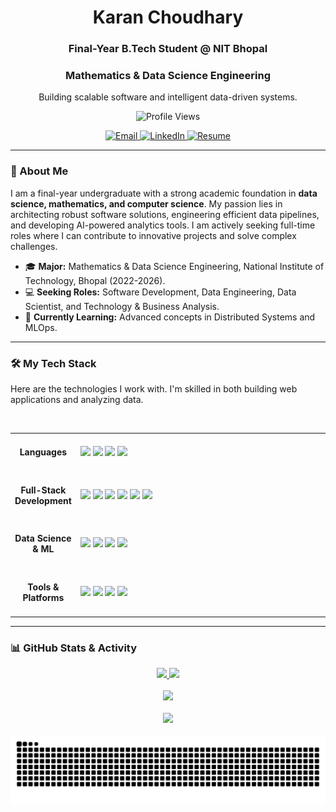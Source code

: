 <div align="center">

  <h1><b>Karan Choudhary</b></h1>
  <h3>Final-Year B.Tech Student @ NIT Bhopal</h3>
  <h3>Mathematics & Data Science Engineering</h3>
  <p>Building scalable software and intelligent data-driven systems.</p>

  <p>
    <img src="https://komarev.com/ghpvc/?username=Aisenh037&style=for-the-badge&color=blueviolet" alt="Profile Views"/>
  </p>
  
  <a href="mailto:aisenh037@gmail.com">
    <img src="https://img.shields.io/badge/Email-D14836?style=for-the-badge&logo=gmail&logoColor=white" alt="Email"/>
  </a>
  <a href="https://www.linkedin.com/in/karan-choudhary-8b62a6216/" target="_blank">
    <img src="https://img.shields.io/badge/LinkedIn-0A66C2?style=for-the-badge&logo=linkedin&logoColor=white" alt="LinkedIn"/>
  </a>
  <a href="#"> <img src="https://img.shields.io/badge/Resume-DA0000?style=for-the-badge&logo=acrobat&logoColor=white" alt="Resume"/>
  </a>
  
</div>

---

### **🚀 About Me**

I am a final-year undergraduate with a strong academic foundation in **data science, mathematics, and computer science**. My passion lies in architecting robust software solutions, engineering efficient data pipelines, and developing AI-powered analytics tools. I am actively seeking full-time roles where I can contribute to innovative projects and solve complex challenges.

- 🎓 **Major:** Mathematics & Data Science Engineering, National Institute of Technology, Bhopal (2022-2026).
- 💻 **Seeking Roles:** Software Development, Data Engineering, Data Scientist, and Technology & Business Analysis.
- 🌱 **Currently Learning:** Advanced concepts in Distributed Systems and MLOps.

---

### **🛠️ My Tech Stack**

Here are the technologies I work with. I'm skilled in both building web applications and analyzing data.

<br/>

<table width="100%">
  <tr>
    <td align="center" width="20%">
      <h4>Languages</h4>
    </td>
    <td width="80%">
      <a href="#"><img src="https://img.shields.io/badge/Python-3776AB?style=for-the-badge&logo=python&logoColor=white"></a>
      <a href="#"><img src="https://img.shields.io/badge/C++-00599C?style=for-the-badge&logo=c%2b%2b&logoColor=white"></a>
      <a href="#"><img src="https://img.shields.io/badge/JavaScript-ES6-F7DF1E?style=for-the-badge&logo=javascript&logoColor=black"></a>
      <a href="#"><img src="https://img.shields.io/badge/SQL-4479A1?style=for-the-badge&logo=postgresql&logoColor=white"></a>
    </td>
  </tr>
  <tr>
    <td align="center">
      <h4>Full-Stack Development</h4>
    </td>
    <td>
      <a href="#"><img src="https://img.shields.io/badge/React-20232A?style=for-the-badge&logo=react&logoColor=61DAFB"></a>
      <a href="#"><img src="https://img.shields.io/badge/Node.js-339933?style=for-the-badge&logo=nodedotjs&logoColor=white"></a>
      <a href="#"><img src="https://img.shields.io/badge/Express.js-000000?style=for-the-badge&logo=express&logoColor=white"></a>
      <a href="#"><img src="https://img.shields.io/badge/MongoDB-4EA94B?style=for-the-badge&logo=mongodb&logoColor=white"></a>
      <a href="#"><img src="https://img.shields.io/badge/HTML5-E34F26?style=for-the-badge&logo=html5&logoColor=white"></a>
      <a href="#"><img src="https://img.shields.io/badge/CSS3-1572B6?style=for-the-badge&logo=css3&logoColor=white"></a>
    </td>
  </tr>
  <tr>
    <td align="center">
      <h4>Data Science & ML</h4>
    </td>
    <td>
      <a href="#"><img src="https://img.shields.io/badge/NumPy-013243?style=for-the-badge&logo=numpy&logoColor=white"></a>
      <a href="#"><img src="https://img.shields.io/badge/Pandas-150458?style=for-the-badge&logo=pandas&logoColor=white"></a>
      <a href="#"><img src="https://img.shields.io/badge/Scikit--Learn-F7931E?style=for-the-badge&logo=scikit-learn&logoColor=white"></a>
      <a href="#"><img src="https://img.shields.io/badge/Jupyter-F37626?style=for-the-badge&logo=jupyter&logoColor=white"></a>
    </td>
  </tr>
  <tr>
    <td align="center">
      <h4>Tools & Platforms</h4>
    </td>
    <td>
      <a href="#"><img src="https://img.shields.io/badge/Git-F05032?style=for-the-badge&logo=git&logoColor=white"></a>
      <a href="#"><img src="https://img.shields.io/badge/GitHub-181717?style=for-the-badge&logo=github&logoColor=white"></a>
      <a href="#"><img src="https://img.shields.io/badge/Postman-FF6C37?style=for-the-badge&logo=postman&logoColor=white"></a>
      <a href="#"><img src="https://img.shields.io/badge/VS_Code-007ACC?style=for-the-badge&logo=visual-studio-code&logoColor=white"></a>
    </td>
  </tr>
</table>

---

### **📊 GitHub Stats & Activity**

<div align="center">

<a href="https://github.com/anuraghazra/github-readme-stats">
  <img height="180em" src="https://github-readme-stats.vercel.app/api?username=Aisenh037&show_icons=true&theme=tokyonight&include_all_commits=true&count_private=true"/>
  <img height="180em" src="https://github-readme-stats.vercel.app/api/top-langs/?username=Aisenh037&layout=compact&langs_count=8&theme=tokyonight"/>
</a>
<br/>
<br/>
<a href="https://github.com/denvercoder1/github-readme-streak-stats">
  <img height="180em" src="https://github-readme-streak-stats.herokuapp.com?user=Aisenh037&theme=tokyonight&hide_border=false"/>
</a>
<br/>
<br/>
<a href="https://github.com/ryo-ma/github-profile-trophy">
  <img src="https://github-profile-trophy.vercel.app/?username=Aisenh037&theme=tokyonight&row=1&column=7"/>
</a>
<br/>
<br/>
<picture>
  <source media="(prefers-color-scheme: dark)" srcset="https://raw.githubusercontent.com/Aisenh037/aisenh037/output/github-contribution-grid-snake-dark.svg">
  <source media="(prefers-color-scheme: light)" srcset="https://raw.githubusercontent.com/Aisenh037/aisenh037/output/github-contribution-grid-snake.svg">
  <img alt="github contribution grid snake animation" src="https://raw.githubusercontent.com/Aisenh037/aisenh037/output/github-contribution-grid-snake.svg">
</picture>

</div>
